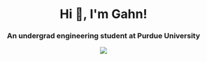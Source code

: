 <h1 align="center">Hi 👋, I'm Gahn!</h1>
<h3 align="center">An undergrad engineering student at Purdue University</h3>
<div align="center">
  <a href="https://www.linkedin.com/in/gahn-mungarndee/">
    <img src="https://img.shields.io/badge/LinkedIn-blue?logo=linkedin&logoColor=white&style=for-the-badge">
  </a>
</div>
